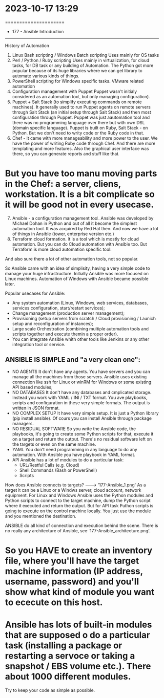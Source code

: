 # 2023-10-17    13:29
=====================

* 177 - Ansible Introduction
----------------------------
History of Automation
1. Linux Bash scripting / Windows Batch scripting
        Uses mainly for OS tasks
2. Perl / Python / Ruby scripting
        Uses mainly in virtualization, for cloud tasks, for DB task or any building of Automation. The Python got more popular because of its huge libraries where we can get library to automate various kinds of things.
3. PowerShell scripting for Windows specific tasks.
        VMware related automation
4. Configuration management with Puppet
        Puppet wasn't initialy considered as an automation tool, but only managing configuration). 
5. Puppet + Salt Stack (to simplify executing commands on remote machines).
        It generally used to run Puppet agents on remote servers through Salt Stack (an initial setup through Salt Stack) and then most configuration through Puppet.
Puppet was just aautomation tool and there was no programming language over there but with own DSL (domain specific language).
Puppet is built on Ruby, Salt Stack - on Python. But we don't need to writy code or the Ruby code in that.
6. Chef - It came with more manageability and more power to the user.
        We have the power of writing Ruby code through Chef. And there are more templating and more features. Also the graphical user interface was there, so you can generate reports and stuff like that.
# But you have too manu moving parts in the Chef: a server, cliens, workstation. It is a bit complicate so it will be good not in every usecase.
7. Ansible - a configuration management tool.
        Ansible was developed by Michael Dohan in Python and out of all it become the simplest automation tool. It was acquired by Red Hat then. And now we have a lot of things in Ansible (tower, enterprise version etc.)
8. Terraform cloud formation.
        It is a tool which is mostly for cloud automation. But you can do Cloud automation with Ansible too. But Terraform is more cloud automation specific tool.

And also sure there a lot of other automation tools, not so popular.
        
So Ansible came with an idea of simplisity, having a very simple code to manage your huge infrastructure. Initially Ansible was more focused on Linux machines. Automation of Windows with Ansible became possible later.

Popular usecases for Ansible:
- Any system automation (Linux, Windows, web services, databases, services configuration, start/restart services);
- Change management (production server management);
- Provisioning (setup servers from scratch / Cloud provisioning / Launich setup and reconfiguration of instances);
- Large scale Orchestration (combining multiple automation tools and scripts together and execute themin a proper order).
- You can integrate Ansible whith other tools like Jenkins or any other integration tool or service.


ANSIBLE IS SIMPLE and "a very clean one":
-----------------------------------------
+ NO AGENTS
    It don't have any agents. You have servers and you can manage all the machines from those servers. Ansible uses existing connection like ssh for Linux or winRM for Windows or some existing API based modules;
+ NO DATABASES
    It don't have any databases and cmplicated storage. Instead you work with YAML / INI / TXT format. You ave playbooks, scripts and configuration in these very simple formats. The output is written in JSON format.
+ NO COMPLEX SETUP
    It have very simple setup. It is just a Python library (pip install ansible). Of cours you can install Ansible through package managers.
+ NO RESIDUAL SOFTWARE
    So you write the Ansible code, the playbooks, it's going to create some Python scripts for that, execute it on a target and return the output. There's no residual software left on the targets or even on the same machine.
+ YAML
    You don't need programming in any language to do any automation. With Ansible you have playbook in YAML format.
+ API
    Ansible has a lot of modules to do a particular task:
    - URL/Restful Calls (e.g. Cloud)
    - Shell Commands (Bash or PowerShell)
    - Scripts

How does Ansible connects to targets? ---> '177-Ansible_1.png'
As a target it can be a Linux or a Windws server, cloud account, network equipment.
For Linux and Windows Ansible uses the Python modules and Python scripts to connect to the target machine, dump the Python script where it executed and return the output.
But for API task Puthon scripts is going to execute on the control machine locally. You just use the module and you mentioned the destination.

ANSIBLE do all kind of connection and execution behind the scene.
There is no really any architecture of Ansible, see '177-Ansible_architecture.png'.

# So you HAVE to create an inventory file, where you'll have the target machine information (IP address, username, password) and you'll show what kind of module you want to ececute on this host.
# Ansible has lots of built-in modules that are supposed o do a particular task (installing a package or restarting a servoce or taking a snapshot / EBS volume etc.). There about 1000 different modules.

Try to keep your code as simple as possible.